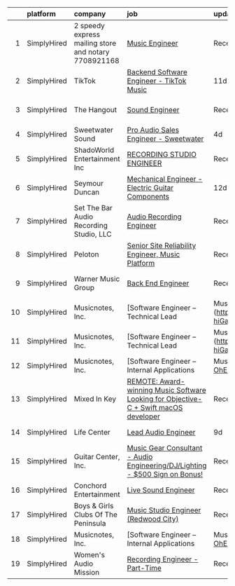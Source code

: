 

|    | platform    | company                                              | job                                                                                                                                                                                             | update_time   | location                |
|---:|:------------|:-----------------------------------------------------|:------------------------------------------------------------------------------------------------------------------------------------------------------------------------------------------------|:--------------|:------------------------|
|  1 | SimplyHired | 2 speedy express mailing store and notary 7708921168 | [Music Engineer](https://www.simplyhired.com/job/NUjT6wPjT10pOUhgEH5aSCEAS8QFXdEzfOHbJJl5tR-7XZoV8Nbxbg?q=music+engineer)                                                                       | Recently      | Atlanta, GA             |
|  2 | SimplyHired | TikTok                                               | [Backend Software Engineer - TikTok Music](https://www.simplyhired.com/job/EROPkg37Jyz-m9h_n9QRlnOfkGvzTYitgivZd_-K1D9LB-MfrAB72w?q=music+engineer)                                             | 11d           | Mountain View, CA       |
|  3 | SimplyHired | The Hangout                                          | [Sound Engineer](https://www.simplyhired.com/job/wcbKzkINcRCZ4e5VTzEf0Pzzjz3J1k72xGbFkm_0HxQrCl-YhYLWMg?q=music+engineer)                                                                       | Recently      | Myrtle Beach, SC        |
|  4 | SimplyHired | Sweetwater Sound                                     | [Pro Audio Sales Engineer - Sweetwater](https://www.simplyhired.com/job/w-s3HA5TieHKqtSTq8_Qqj-g0R5HcT6dLVwze1xudF9kxmYijNSYJA?q=music+engineer)                                                | 4d            | Austin, TX              |
|  5 | SimplyHired | ShadoWorld Entertainment Inc                         | [RECORDING STUDIO ENGINEER](https://www.simplyhired.com/job/GwCuzAE1Z75JKGOc64ylj3GPMzBTziX1HpRLOs1Ry1SWuirAjqBXVA?q=music+engineer)                                                            | Recently      | Los Angeles, CA         |
|  6 | SimplyHired | Seymour Duncan                                       | [Mechanical Engineer - Electric Guitar Components](https://www.simplyhired.com/job/q2i8ltvUT_b27UJCrrrJpJmP-W296Mehwt6jiL-As2nvPIi2Ifyrrw?q=music+engineer)                                     | 12d           | Santa Barbara, CA       |
|  7 | SimplyHired | Set The Bar Audio Recording Studio, LLC              | [Audio Recording Engineer](https://www.simplyhired.com/job/Jv3iNb_Q-ojG2ToR6FjPExUMRfsYidw0VlsYy8_vhEWpX2UI4he8aA?q=music+engineer)                                                             | Recently      | Baltimore, MD           |
|  8 | SimplyHired | Peloton                                              | [Senior Site Reliability Engineer, Music Platform](https://www.simplyhired.com/job/zEvQ-EoUjww5a2ZNCuXI6F4pms9YBC-qot05DOGg-4-BcGYruPSwCA?q=music+engineer)                                     | Recently      | Atlanta, GA +1 location |
|  9 | SimplyHired | Warner Music Group                                   | [Back End Engineer](https://www.simplyhired.com/job/KpOjAsaaFwHSCNZ8ItZvjf_eRPNzbLiwzgL-63UU0qGQu5aXQlf2-Q?q=music+engineer)                                                                    | Recently      | Los Angeles, CA         |
| 10 | SimplyHired | Musicnotes, Inc.                                     | [Software Engineer – Technical Lead | Music Industry](https://www.simplyhired.com/job/hXNTMTE5fb0hsgbG51H7NHPfyD_Khna4Ey86Zlxt-hiGavoPzNuIEw?q=music+engineer)                                  | Recently      | Remote                  |
| 11 | SimplyHired | Musicnotes, Inc.                                     | [Software Engineer – Technical Lead | Music Industry](https://www.simplyhired.com/job/hXNTMTE5fb0hsgbG51H7NHPfyD_Khna4Ey86Zlxt-hiGavoPzNuIEw?q=music+engineer)                                  | Recently      | Remote                  |
| 12 | SimplyHired | Musicnotes, Inc.                                     | [Software Engineer – Internal Applications | Music Industry](https://www.simplyhired.com/job/7bQIhv6PvT4EuC4-OhEmmUWQioeuoB-rabEPwgWy3D5jOOuxHnMqEA?q=music+engineer)                           | Recently      | Remote                  |
| 13 | SimplyHired | Mixed In Key                                         | [REMOTE: Award-winning Music Software Looking for Objective-C + Swift macOS developer](https://www.simplyhired.com/job/hp01aCVdwM9hovpsfWt-nTSQSiUrrYDI2aQZ3w5x5T-YN0cNGt-cJw?q=music+engineer) | Recently      | Miami, FL               |
| 14 | SimplyHired | Life Center                                          | [Lead Audio Engineer](https://www.simplyhired.com/job/Q_Lca_g3atYhCFWvuNeJGRA3AMASXzKcnHlE_Q07_I0DzjKJ7MjBtw?q=music+engineer)                                                                  | 9d            | Tacoma, WA              |
| 15 | SimplyHired | Guitar Center, Inc.                                  | [Music Gear Consultant - Audio Engineering/DJ/Lighting - $500 Sign on Bonus!](https://www.simplyhired.com/job/A1q2-hoFBf33n2hzvrtqJdUCpA-f5UgA83I6sNug1CkHmCGdLFdqzA?q=music+engineer)          | Recently      | Nashville, TN           |
| 16 | SimplyHired | Conchord Entertainment                               | [Live Sound Engineer](https://www.simplyhired.com/job/UEA40oo_tuyiPqvpC2XRNDDUAd6VWYQaSSZopTq90hge9e7ynS5vdw?q=music+engineer)                                                                  | Recently      | Boston, MA              |
| 17 | SimplyHired | Boys & Girls Clubs Of The Peninsula                  | [Music Studio Engineer (Redwood City)](https://www.simplyhired.com/job/hZ61d7qyY779EdrnuVq9e6Gj5Q4pG0h72jElKI1RP4ENBQ7OXN0dAA?q=music+engineer)                                                 | Recently      | Redwood City, CA        |
| 18 | SimplyHired | Musicnotes, Inc.                                     | [Software Engineer – Internal Applications | Music Industry](https://www.simplyhired.com/job/7bQIhv6PvT4EuC4-OhEmmUWQioeuoB-rabEPwgWy3D5jOOuxHnMqEA?q=music+engineer)                           | Recently      | Remote                  |
| 19 | SimplyHired | Women's Audio Mission                                | [Recording Engineer - Part-Time](https://www.simplyhired.com/job/QyIDqzq63oFpXPploaFc4CvtNGjq0_RlSKOYfyBgjUOoIIqZ3XF_zA?q=music+engineer)                                                       | Recently      | San Francisco, CA       |
